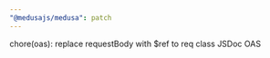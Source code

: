 ```yaml
---
"@medusajs/medusa": patch
---
```


chore(oas): replace requestBody with $ref to req class JSDoc OAS
